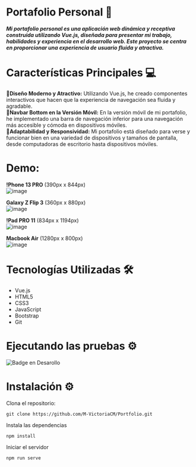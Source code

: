 # Portafolio Personal 🚀
***Mi portafolio personal es una aplicación web dinámica y receptiva construida utilizando Vue.js, diseñada para presentar mi trabajo, habilidades y experiencia en el desarrollo web. Este proyecto se centra en proporcionar una experiencia de usuario fluida y atractiva.***

# Características Principales 💻 <br>
📍**Diseño Moderno y Atractivo:** Utilizando Vue.js, he creado componentes interactivos que hacen que la experiencia de navegación sea fluida y agradable. <br>
📍**Navbar Bottom en la Versión Móvil:** En la versión móvil de mi portafolio, he implementado una barra de navegación inferior para una navegación más accesible y cómoda en dispositivos móviles.  <br>
📍**Adaptabilidad y Responsividad:** Mi portafolio está diseñado para verse y funcionar bien en una variedad de dispositivos y tamaños de pantalla, desde computadoras de escritorio hasta dispositivos móviles.  <br>

# Demo:
**!Phone 13 PRO** (390px x 844px) <br>
![image](https://github.com/M-VictoriaCM/Portfolio/assets/70769530/a29019aa-156a-441b-b151-252158bf3f66)

**Galaxy Z Flip 3** (360px x 880px) <br>
![image](https://github.com/M-VictoriaCM/Portfolio/assets/70769530/ea359f39-948e-4df6-a83c-4645a525bb48)

**!Pad PRO 11** (834px x 1194px) <br>
![image](https://github.com/M-VictoriaCM/Portfolio/assets/70769530/bf07a64c-d19b-45df-9c20-aa27bbeaaa36)

**Macbook Air** (1280px x 800px) <br>
![image](https://github.com/M-VictoriaCM/Portfolio/assets/70769530/7fb5987b-76e5-4521-8757-50b9c00a29ff)

# Tecnologías Utilizadas 🛠️
* Vue.js
* HTML5
* CSS3
* JavaScript
* Bootstrap
* Git

# Ejecutando las pruebas ⚙️

![Badge en Desarollo](https://img.shields.io/badge/STATUS-EN%20DESAROLLO-green)

# Instalación ⚙️
Clona el repositorio:
```
git clone https://github.com/M-VictoriaCM/Portfolio.git
```
Instala las dependencias
```
npm install
```
Iniciar el servidor
```
npm run serve
```


